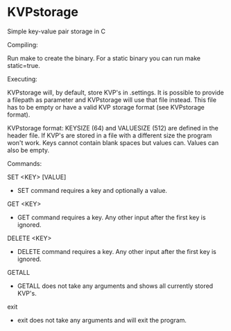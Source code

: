 # KVPstorage
Simple key-value pair storage in C

Compiling:

Run make to create the binary.
For a static binary you can run make static=true.

Executing:

KVPstorage will, by default, store KVP's in .settings.
It is possible to provide a filepath as parameter and KVPstorage will use that file instead.
This file has to be empty or have a valid KVP storage format (see KVPstorage format).

KVPstorage format:
KEYSIZE (64) and VALUESIZE (512) are defined in the header file.
If KVP's are stored in a file with a different size the program won't work.
Keys cannot contain blank spaces but values can. Values can also be empty.

Commands:

SET		\<KEY> [VALUE]

- SET command requires a key and optionally a value.

GET		\<KEY>

- GET command requires a key. Any other input after the first key is ignored.

DELETE	\<KEY>

- DELETE command requires a key. Any other input after the first key is ignored.

GETALL

- GETALL does not take any arguments and shows all currently stored KVP's.

exit

- exit does not take any arguments and will exit the program.